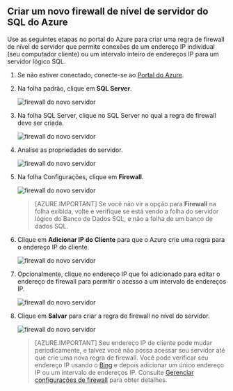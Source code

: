 
<!--
includes/sql-database-create-new-server-firewall-portal.md

Latest Freshness check:  2016-04-11 , carlrab.

As of circa 2016-04-11, the following topics might include this include:
articles/sql-database/sql-database-get-started-tutorial.md
articles/sql-database/sql-database-configure-firewall-settings

-->
## Criar um novo firewall de nível de servidor do SQL do Azure

Use as seguintes etapas no portal do Azure para criar uma regra de firewall de nível de servidor que permite conexões de um endereço IP individual (seu computador cliente) ou um intervalo inteiro de endereços IP para um servidor lógico SQL.

1. Se não estiver conectado, conecte-se ao [Portal do Azure](http://portal.azure.com).
2. Na folha padrão, clique em **SQL Server**.

  	![firewall do novo servidor](./media/sql-database-create-new-server-firewall-portal/sql-database-create-new-server-firewall-portal-1.png)

2. Na folha SQL Server, clique no SQL Server no qual a regra de firewall deve ser criada.

 	![firewall do novo servidor](./media/sql-database-create-new-server-firewall-portal/sql-database-create-new-server-firewall-portal-2.png)
           
3. Analise as propriedades do servidor.

 	![firewall do novo servidor](./media/sql-database-create-new-server-firewall-portal/sql-database-create-new-server-firewall-portal-3.png)
      
4. Na folha Configurações, clique em **Firewall**.

 	![firewall do novo servidor](./media/sql-database-create-new-server-firewall-portal/sql-database-create-new-server-firewall-portal-4.png)
    

 	> [AZURE.IMPORTANT] Se você não vir a opção para **Firewall** na folha exibida, volte e verifique se está vendo a folha do servidor lógico do Banco de Dados SQL, e não a folha de um banco de dados SQL.

5. Clique em **Adicionar IP do Cliente** para que o Azure crie uma regra para o endereço IP do cliente.

      ![firewall do novo servidor](./media/sql-database-create-new-server-firewall-portal/sql-database-create-new-server-firewall-portal-5.png)

6. Opcionalmente, clique no endereço IP que foi adicionado para editar o endereço de firewall para permitir o acesso a um intervalo de endereços IP.

      ![firewall do novo servidor](./media/sql-database-create-new-server-firewall-portal/sql-database-create-new-server-firewall-portal-6.png)
    
7. Clique em **Salvar** para criar a regra de firewall no nível do servidor.

     ![firewall do novo servidor](./media/sql-database-create-new-server-firewall-portal/sql-database-create-new-server-firewall-portal-7.png)

	>[AZURE.IMPORTANT] Seu endereço IP de cliente pode mudar periodicamente, e talvez você não possa acessar seu servidor até que crie uma nova regra de firewall. Você pode verificar seu endereço IP usando o [Bing](http://www.bing.com/search?q=my%20ip%20address) e depois adicionar um único endereço IP ou um intervalo de endereços IP. Consulte [Gerenciar configurações de firewall](sql-database-configure-firewall-settings.md#manage-existing-server-level-firewall-rules-through-the-azure-portal) para obter detalhes.
